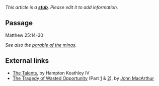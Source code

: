*This article is a **[stub](http://www.theopedia.com/Category:Theopedia_stubs "Category:Theopedia stubs")**. Please edit it to add information.*
## Passage

Matthew 25:14-30

*See also the [parable of the minas](index.php?title=Parable_of_the_minas&action=edit&redlink=1 "Parable of the minas (page does not exist)").*

## External links

-   [The Talents](http://bible.org/page.asp?page_id=2278), by
    Hampton Keathley IV
-   [The Tragedy of Wasted Opportunity](http://www.biblebb.com/files/MAC/sg2376.htm)
    (Part [1](http://www.biblebb.com/files/MAC/sg2376.htm) &
    [2](http://www.biblebb.com/files/MAC/sg2377.htm)), by
    [John MacArthur](John_MacArthur "John MacArthur")



